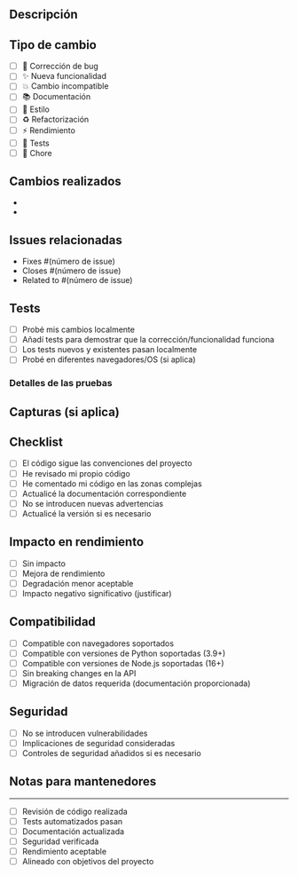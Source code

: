 ## Descripción
<!-- Descripción clara de lo que hace este Pull Request -->

## Tipo de cambio
<!-- Marca las opciones aplicables -->
- [ ] 🐛 Corrección de bug
- [ ] ✨ Nueva funcionalidad
- [ ] 💥 Cambio incompatible
- [ ] 📚 Documentación
- [ ] 🎨 Estilo
- [ ] ♻️ Refactorización
- [ ] ⚡ Rendimiento
- [ ] 🧪 Tests
- [ ] 🔧 Chore

## Cambios realizados
<!-- Lista detallada de cambios -->
- 
- 

## Issues relacionadas
<!-- Referencias a issues relacionadas -->
- Fixes #(número de issue)
- Closes #(número de issue)
- Related to #(número de issue)

## Tests
<!-- Describe las pruebas realizadas -->
- [ ] Probé mis cambios localmente
- [ ] Añadí tests para demostrar que la corrección/funcionalidad funciona
- [ ] Los tests nuevos y existentes pasan localmente
- [ ] Probé en diferentes navegadores/OS (si aplica)

### Detalles de las pruebas
<!-- Explica cómo probaste los cambios -->

## Capturas (si aplica)

## Checklist
- [ ] El código sigue las convenciones del proyecto
- [ ] He revisado mi propio código
- [ ] He comentado mi código en las zonas complejas
- [ ] Actualicé la documentación correspondiente
- [ ] No se introducen nuevas advertencias
- [ ] Actualicé la versión si es necesario

## Impacto en rendimiento
- [ ] Sin impacto
- [ ] Mejora de rendimiento
- [ ] Degradación menor aceptable
- [ ] Impacto negativo significativo (justificar)

## Compatibilidad
- [ ] Compatible con navegadores soportados
- [ ] Compatible con versiones de Python soportadas (3.9+)
- [ ] Compatible con versiones de Node.js soportadas (16+)
- [ ] Sin breaking changes en la API
- [ ] Migración de datos requerida (documentación proporcionada)

## Seguridad
- [ ] No se introducen vulnerabilidades
- [ ] Implicaciones de seguridad consideradas
- [ ] Controles de seguridad añadidos si es necesario

## Notas para mantenedores

---

<!-- Checklist para mantenedores -->
- [ ] Revisión de código realizada
- [ ] Tests automatizados pasan
- [ ] Documentación actualizada
- [ ] Seguridad verificada
- [ ] Rendimiento aceptable
- [ ] Alineado con objetivos del proyecto
